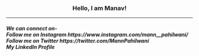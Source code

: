 <h3 align = 'center'>Hello, I am Manav!</h3>
<hr>
<h5>We can connect on- <br> Follow me on Instagram https://www.instagram.com/mann__pahilwani/<br>Follow me on Twitter https://twitter.com/MannPahilwani<br>My LinkedIn Profile </h5>

